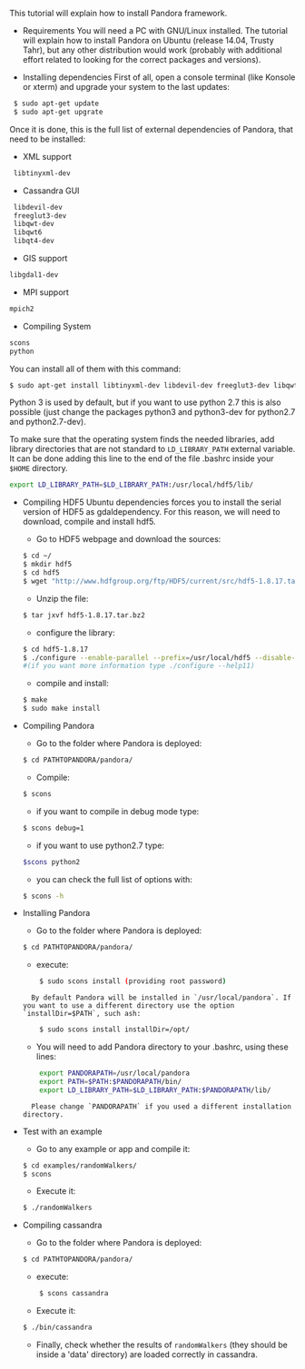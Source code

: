
This tutorial will explain how to install Pandora framework.

- Requirements
You will need a PC with GNU/Linux installed. The tutorial will explain how to install Pandora on Ubuntu (release 14.04, Trusty Tahr), but any other distribution would work (probably with additional effort related to looking for the correct packages and versions).

- Installing dependencies
First of all, open a console terminal (like Konsole or xterm) and upgrade your system to the last updates:
```bash
 $ sudo apt-get update
 $ sudo apt-get upgrate
```

Once it is done, this is the full list of external dependencies of Pandora, that need to be installed:

- XML support
```bash
 libtinyxml-dev
```

- Cassandra GUI
```bash
 libdevil-dev
 freeglut3-dev
 libqwt-dev
 libqwt6
 libqt4-dev
```

- GIS support

```bash
libgdal1-dev
```

- MPI support
```bash
mpich2
```

- Compiling System
```bash
scons
python
```

You can install all of them with this command:
```bash
$ sudo apt-get install libtinyxml-dev libdevil-dev freeglut3-dev libqwt-dev libqwt6 libqt4-dev libqt4-opengl-dev libgdal1-dev mpich2 scons build-essential libboost-random-dev libboost-python-dev libboost-filesystem-dev libboost-system-dev libmpich2-dev python3 python3-dev libboost-test-dev libboost-timer-dev libboost-chrono-dev
```

Python 3 is used by default, but if you want to use python 2.7 this is also possible (just change the packages python3 and python3-dev for python2.7 and python2.7-dev).

To make sure that the operating system finds the needed libraries, add library directories that are not standard to `LD_LIBRARY_PATH` external variable. It can be done adding this line to the end of the file .bashrc inside your `$HOME` directory.

```bash
export LD_LIBRARY_PATH=$LD_LIBRARY_PATH:/usr/local/hdf5/lib/
```

- Compiling HDF5
Ubuntu dependencies forces you to install the serial version of HDF5 as gdaldependency. For this reason, we will need to download, compile and install hdf5.
	* Go to HDF5 webpage and download the sources:
	```bash
	$ cd ~/
	$ mkdir hdf5
	$ cd hdf5
	$ wget "http://www.hdfgroup.org/ftp/HDF5/current/src/hdf5-1.8.17.tar.bz2"
	```
	* Unzip the file:
	```bash
	$ tar jxvf hdf5-1.8.17.tar.bz2
	```
	* configure the library:
	```bash
	$ cd hdf5-1.8.17
	$ ./configure --enable-parallel --prefix=/usr/local/hdf5 --disable-shared --with-pic
	#(if you want more information type ./configure --help11)
 	```
	* compile and install:
	```bash
	$ make
	$ sudo make install
	```

- Compiling Pandora
	* Go to the folder where Pandora is deployed:
	```bash
	$ cd PATHTOPANDORA/pandora/
	```
	* Compile:
	```bash
	$ scons
	```
	- if you want to compile in debug mode type: 
	```bash 
	$ scons debug=1
	``` 
	- if you want to use python2.7 type: 
	```bash 
	$scons python2 
	```
	- you can check the full list of options with: 
	```bash
	$ scons -h
	```

- Installing Pandora
	* Go to the folder where Pandora is deployed:
	```bash
	$ cd PATHTOPANDORA/pandora/
	```
	* execute:
	```bash
        $ sudo scons install (providing root password)
	```
        By default Pandora will be installed in `/usr/local/pandora`. If you want to use a different directory use the option `installDir=$PATH`, such ash:
	```bash
        $ sudo scons install installDir=/opt/
	```

    * You will need to add Pandora directory to your .bashrc, using these lines:
	```bash
        export PANDORAPATH=/usr/local/pandora
        export PATH=$PATH:$PANDORAPATH/bin/
        export LD_LIBRARY_PATH=$LD_LIBRARY_PATH:$PANDORAPATH/lib/
	```
        Please change `PANDORAPATH` if you used a different installation directory.

- Test with an example
	* Go to any example or app and compile it:
	```bash
	$ cd examples/randomWalkers/
	$ scons
	```
	
	* Execute it:
	```bash
	$ ./randomWalkers
	```
	
- Compiling cassandra
	* Go to the folder where Pandora is deployed:
	```bash
	$ cd PATHTOPANDORA/pandora/
	```
	* execute:
	```bash
        $ scons cassandra
	```
	* Execute it:
	```bash
	$ ./bin/cassandra
	```
	* Finally, check whether the results of `randomWalkers` (they should be inside a 'data' directory) are loaded correctly in cassandra.

        
